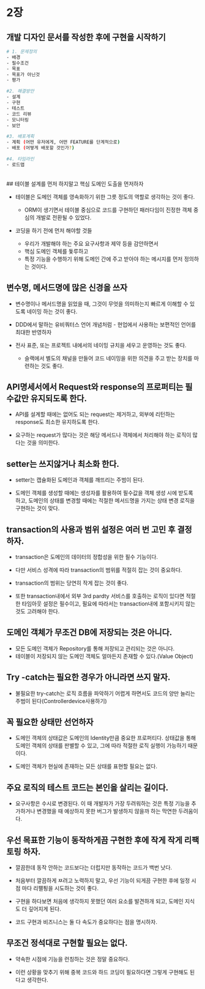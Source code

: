 # 2장


## 개발 디자인 문서를 작성한 후에 구현을 시작하기

```BASH
# 1. 문제정의
- 배경
- 필수조건
- 목표
- 목표가 아닌것
- 평가

#2. 해결방안
- 설계
- 구현
- 테스트
- 코드 리뷰
- 모니터링
- 보안

#3. 배포계획
- 계획 (어떤 유저에게, 어떤 FEATURE를 단계적으로)
- 배포 (어떻게 배포할 것인가?)

#4. 타임라인
- 로드맵
```

<BR>
## 테이블 설계를 먼저 하지말고 핵심 도메인 도출을 먼저하자

- 테이블은 도메인 객체를 영속화하기 위한 그릇 정도의 역할로 생각하는 것이 좋다.
    - ORM이 생기면서 테이블 중심으로 코드를 구현하던 패러다임이 진정한 객체 중심의 개발로 전환될 수 있었다.

- 코딩을 하기 전에 먼저 해야할 것들
    - 우리가 개발해야 하는 주요 요구사항과 제약 등을 감안하면서
    - 핵심 도메인 객체를 돛루하고
    - 특정 기능을 수행하기 위해 도메인 간에 주고 받아야 하는 메시지를 먼저 정의하는 것이다.

## 변수명, 메서드명에 많은 신경을 쓰자

- 변수명이나 메서드명을 읽었을 때, 그것이 무엇을 의미하는지 빠르게 이해할 수 있도록 네이밍 하는 것이 좋다.

- DDD에서 말하는 유비쿼터스 언어 개념처럼 - 현업에서 사용하는 보편적인 언어를 최대한 반영하자

- 전사 표준, 또는 프로젝트 내에서의 네이밍 규치을 세우고 운영하는 것도 좋다.
    - 슬랙에서 별도의 채널을 만들어 코드 네이밍을 위한 의견을 주고 받는 장치를 마련하는 것도 좋다.


## API명세서에서 Request와 response의 프로퍼티는 필수값만 유지되도록 한다.

- API를 설계할 때에는 없어도 되는 request는 제거하고, 외부에 리턴하는 response도 최소한 유지하도록 한다. 

- 요구하는 request가 많다는 것은 해당 메서드나 객체에서 처리해야 하는 로직이 많다는 것을 의미한다.

## setter는 쓰지않거나 최소화 한다. 

- setter는 캡슐화된 도메인과 객체를 깨뜨리는 주범이 된다.

- 도메인 객체를 생성할 때에는 생성자를 활용하여 필수값을 객체 생성 시에 받도록 하고, 도메인의 상태를 변경할 때에는 적절한 메서드명을 가지는 상태 변경 로직을 구현하는 것이 맞다.


## transaction의 사용과 범위 설정은 여러 번 고민 후 결정하자.
- transaction은 도메인의 데이터의 정합성을 위한 필수 기능이다.
- 다만 서비스 성격에 따라 transaction의 범위를 적절히 잡는 것이 중요하다.

- transaction의 범위는 당연히 작게 잡는 것이 좋다.

- 또한 transaction내에서 외부 3rd pardty 서비스를 호출하는 로직이 있다면 적절한 타임아웃 설정은 필수이고, 필요에 따라서는 transaction내에 포함시키지 않는 것도 고려해야 한다.


## 도메인 객체가 무조건 DB에 저장되는 것은 아니다.
- 모든 도메인 객체가 Repository를 통해 저장되고 관리되는 것은 아니다.
- 테이블이 저장되지 않는 도메인 객체도 얼마든지 존재할 수 있다.(Value Object)

## Try -catch는 필요한 경우가 아니라면 쓰지 말자.

- 불필요한 try-catch는 로직 흐름을 파악하기 어렵게 하면서도 코드의 양만 늘리는 주범이 된다(Controllerdevice사용하기)

## 꼭 필요한 상태만 선언하자
- 도메인 객체의 상태값은 도메인의 Identity만큼 중요한 프로퍼티다. 상태값을 통해 도메인 객체의 상태를 판별할 수 있고, 그에 따라 적절한 로직 실행이 가능하기 때문이다.

- 도메인 객체가 현실에 존재하는 모든 상태를 표현할 필요는 없다.


## 주요 로직의 테스트 코드는 본인을 살리는 길이다.
- 요구사항은 수시로 변경된다. 이 때 개발자가 가장 두려워하는 것은 특정 기능을 추가하거나 변경했을 때 예상하지 못한 버그가 발생하지 않을까 하는 막연한 두려움이다.

## 우선 목표한 기능이 동작하게끔 구현한 후에 작게 작게 리팩토링 하자.

- 깔끔한데 동작 안하는 코드보다는 더럽지만 동작하는 코드가 백번 낫다.

- 처음부터 깔끔하게 ㅉ려고 노력하지 말고, 우선 기능이 되게끔 구현한 후에 일정 시점 마다 리팰툉을 시도하는 것이 좋다.

- 구현을 하다보면 처음에 생각하지 못했던 여러 요소를 발견하개 되고, 도메인 지식도 더 깊어지게 된다.

- 코드 구현과 비즈니스는 둘 다 속도가 중요하다는 점을 명시하자.


## 무조건 정석대로 구현할 필요는 없다.
- 약속한 시점에 기능을 런칭하는 것은 정말 중요하다.

- 이런 상황을 맞추기 위해 중복 코드와 하드 코딩이 필요하다면 그렇게 구현해도 된다고 생각한다.
